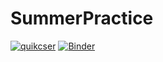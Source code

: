 # SummerPractice
[![quikcser](https://circleci.com/gh/quikcser/SummerPractice.svg?style=svg)](https://circleci.com/gh/quikcser/SummerPractice)
[![Binder](https://mybinder.org/badge_logo.svg)](https://mybinder.org/v2/gh/quikcser/SummerPractice/master?filepath=HW.ipynb)

